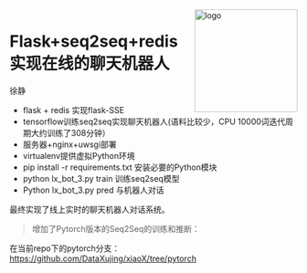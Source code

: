 
<img src="static/favo/xiaoX.ico" align="right" alt="logo" height="180" width="180" />


# Flask+seq2seq+redis实现在线的聊天机器人 


徐静

+ flask + redis 实现flask-SSE
+ tensorflow训练seq2seq实现聊天机器人(语料比较少，CPU 10000词迭代周期大约训练了308分钟）
+ 服务器+nginx+uwsgi部署
+ virtualenv提供虚拟Python环境
+ pip install -r requirements.txt 安装必要的Python模块
+ python lx_bot_3.py train 训练seq2seq模型
+ Python lx_bot_3.py pred 与机器人对话


最终实现了线上实时的聊天机器人对话系统。



> 增加了Pytorch版本的Seq2Seq的训练和推断：

在当前repo下的pytorch分支：
<https://github.com/DataXujing/xiaoX/tree/pytorch>